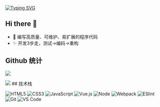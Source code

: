[![Typing SVG](https://readme-typing-svg.demolab.com?font=Fira+Code&pause=1000&width=435&lines=Hello%EF%BC%81I'm+Deloyong)](https://git.io/typing-svg)
## Hi there 👋

- 🤔 编写高质量、可维护、易扩展的程序代码
- :sparkles: 开发3步走，测试->编码->重构

## Github 统计
![](https://github-readme-stats.vercel.app/api?username=JoeshuTT&count_private=true&show_icons=true&theme=onedark)

<img src="https://visitor-badge.glitch.me/badge?page_id=visiky" />
## 技术栈

![HTML5](https://img.shields.io/badge/-HTML5-%23E44D27?style=for-the-badge&logo=html5&logoColor=ffffff)
![CSS3](https://img.shields.io/badge/-CSS3-%231572B6?style=for-the-badge&logo=css3)
![JavaScript](https://img.shields.io/badge/-JavaScript-%23F7DF1C?style=for-the-badge&logo=javascript&logoColor=000000&labelColor=%23F7DF1C&color=%23FFCE5A)
![Vue.js](https://img.shields.io/badge/-Vue.js-%232c3e50?style=for-the-badge&logo=Vue.js)
![Node](https://img.shields.io/badge/-NodeJS-%23F05032?style=for-the-badge&logo=Node.js&logoColor=%23ffffff)
![Webpack](https://img.shields.io/badge/-Webpack-%232C3A42?style=for-the-badge&logo=webpack)
![ESlint](https://img.shields.io/badge/-ESLint-%234B32C3?style=for-the-badge&logo=eslint)
![Git](https://img.shields.io/badge/-Git-%23F05032?style=for-the-badge&logo=git&logoColor=%23ffffff)
![VS Code](https://img.shields.io/badge/-VSCode-%23007ACC?style=for-the-badge&logo=visual-studio-code)
